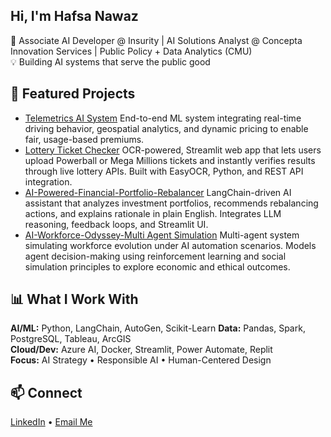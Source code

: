 ## Hi, I'm Hafsa Nawaz
🎯 Associate AI Developer @ Insurity | AI Solutions Analyst @ Concepta Innovation Services | Public Policy + Data Analytics (CMU)  
💡 Building AI systems that serve the public good

## 🚀 Featured Projects
-  [Telemetrics AI System](https://github.com/hnawaz2025/Telemetra)
   End-to-end ML system integrating real-time driving behavior, geospatial analytics, and dynamic pricing to enable fair, usage-based premiums.
-  [Lottery Ticket Checker](https://github.com/hnawaz2025/LuckySnap)
   OCR-powered, Streamlit web app that lets users upload Powerball or Mega Millions tickets and instantly verifies results through live lottery APIs. Built with EasyOCR, Python, and REST API        integration.
-  [AI-Powered-Financial-Portfolio-Rebalancer](https://github.com/hnawaz2025/AI-Powered-Financial-Portfolio-Rebalancer-)
   LangChain-driven AI assistant that analyzes investment portfolios, recommends rebalancing actions, and explains rationale in plain English. Integrates LLM reasoning, feedback loops, and          Streamlit UI.
-  [AI-Workforce-Odyssey-Multi Agent Simulation](https://github.com/hnawaz2025/AI-Workforce-Odyssey---Multi-Agent-Simulation)
  Multi-agent system simulating workforce evolution under AI automation scenarios. Models agent decision-making using reinforcement learning and social simulation principles to explore economic    and ethical outcomes.

## 📊 What I Work With
**AI/ML:** Python, LangChain, AutoGen, Scikit-Learn
**Data:** Pandas, Spark, PostgreSQL, Tableau, ArcGIS  
**Cloud/Dev:** Azure AI, Docker, Streamlit, Power Automate, Replit  
**Focus:** AI Strategy • Responsible AI • Human-Centered Design

## 📫 Connect
[LinkedIn](https://www.linkedin.com/in/hafsanawaz2000/) • [Email Me](hafsanawaz10@hotmail.com)
